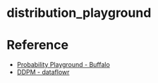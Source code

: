 # distribution_playground




# Reference
- [Probability Playground - Buffalo](https://www.acsu.buffalo.edu/~adamcunn/probability/normal.html)
- [DDPM - dataflowr](https://github.com/dataflowr/notebooks/tree/master/Module18)